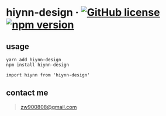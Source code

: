 # hiynn-design &middot; [![GitHub license](https://img.shields.io/badge/license-MIT-blue.svg)](https://github.com/hiynn-com/hiynn-design) [![npm version](https://img.shields.io/npm/v/hiynn-design.svg)](https://www.npmjs.com/package/hiynn-design)

## usage

```
yarn add hiynn-design
npm install hiynn-design
```

```
import hiynn from 'hiynn-design'
```

## contact me

> zw900808@gmail.com
